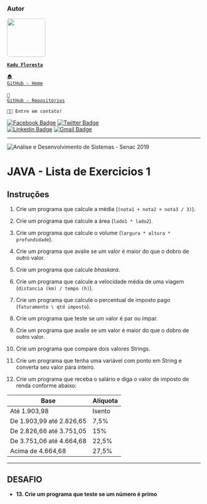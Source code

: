 ### Autor

<a href="https://www.linkedin.com/in/kadufloresta/">
 <img style="border-radius: 5px;" src="https://media-exp1.licdn.com/dms/image/C4D03AQFfIeRf3UDQ9Q/profile-displayphoto-shrink_400_400/0?e=1605139200&v=beta&t=vWVjctWELGPrf-DrfqlwmBWjl88lk6ZwKTUJoCIkI_I" width="100px; alt=""/></b>
 
 <code><b>Kadu Floresta</b></code></a>
 
 <code><a href="https://github.com/KaduFloresta" title="HomeGit">🏠 GitHub - Home</a><br></code><br>
 <code><a href="https://github.com/KaduFloresta?tab=repositories" title="RepoGit">📂 GitHub - Repositórios</a><br></code>

<code>👋🏽 Entre em contato!</code>

[![Facebook Badge](https://img.shields.io/badge/-Kadu_Floresta-lightblue?style=flat-square&logo=Facebook&logoColor=white&link=https://https://www.facebook.com/kadu.floresta)](https://https://www.facebook.com/kadu.floresta)
[![Twitter Badge](https://img.shields.io/badge/-@kadu_kururu-1ca0f1?style=flat-square&labelColor=1ca0f1&logo=twitter&logoColor=white&link=https://twitter.com/kadu_kururu)](https://twitter.com/kadu_kururu)
<br>
[![Linkedin Badge](https://img.shields.io/badge/-Kadu_Floresta-blue?style=flat-square&logo=Linkedin&logoColor=white&link=https://www.linkedin.com/in/kadufloresta/)](https://www.linkedin.com/in/kadufloresta/)
[![Gmail Badge](https://img.shields.io/badge/-cefloresta1@gmail.com-c14438?style=flat-square&logo=Gmail&logoColor=white&link=mailto:cefloresta1@gmail.com)](mailto:cefloresta1@gmail.com)
 

---
![Análise e Desenvolvimento de Sistemas - Senac 2019](https://www.liveondemand.com.br/wp-content/uploads/2019/05/logo-SENAC.png)

# JAVA - Lista de Exercicios 1

## Instruções

1. Crie um programa que calcule a média (`(nota1 + nota2 + nota3 / 3)`).

2. Crie um programa que calcule a área (`lado1 * lado2`).

3. Crie um programa que calcule o volume (`largura * altura * profundidade`).

4. Crie um programa que avalie se um valor é maior do que o dobro de outro valor.

5. Crie um programa que calcule _bhaskara_.

6. Crie um programa que calcule a velocidade média de uma viagem (`distancia (km) / tempo (h)`).

7. Crie um programa que calcule o percentual de imposto pago (`faturamento \ qtd imposto`).

8. Crie um programa que teste se um valor é par ou ímpar.

9. Crie um programa que avalie se um valor é maior do que o dobro de outro valor.

10. Crie um programa que compare dois valores Strings.

11. Crie um programa que tenha uma variável com ponto em String e converta seu valor para inteiro.

12. Crie um programa que receba o salário e diga o valor de imposto de renda conforme abaixo:

Base                     | Alíquota
---------                | ------
Até 1.903,98             | Isento
De 1.903,99 até 2.826,65 | 7,5%
De 2.826,66 até 3.751,05 | 15%
De 3.751,06 até 4.664,68 | 22,5%
Acima de 4.664,68        | 27,5%
---
## DESAFIO

* **13. Crie um programa que teste se um número é primo**
